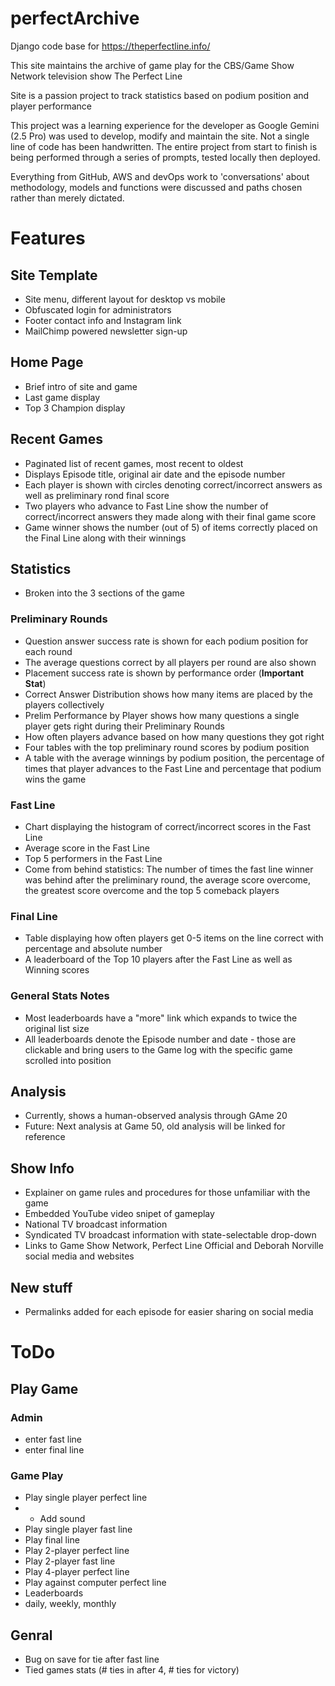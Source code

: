 # perfectArchive

Django code base for https://theperfectline.info/

This site maintains the archive of game play for the CBS/Game Show Network television show The Perfect Line

Site is a passion project to track statistics based on podium position and player performance

This project was a learning experience for the developer as Google Gemini (2.5 Pro) was used to develop, modify and
maintain the site. Not a single line of code has been handwritten. The entire project from start to finish is being
performed through a series of prompts, tested locally then deployed.

Everything from GitHub, AWS and devOps work to 'conversations' about methodology, models and functions were discussed
and paths chosen rather than merely dictated.

# Features
## Site Template
* Site menu, different layout for desktop vs mobile
* Obfuscated login for administrators
* Footer contact info and Instagram link
* MailChimp powered newsletter sign-up

## Home Page
* Brief intro of site and game
* Last game display
* Top 3 Champion display

## Recent Games
* Paginated list of recent games, most recent to oldest
* Displays Episode title, original air date and the episode number
* Each player is shown with circles denoting correct/incorrect answers as well as preliminary rond final score
* Two players who advance to Fast Line show the number of correct/incorrect answers they made along with their final game score
* Game winner shows the number (out of 5) of items correctly placed on the Final Line along with their winnings

## Statistics
* Broken into the 3 sections of the game 

### Preliminary Rounds
* Question answer success rate is shown for each podium position for each round
* The average questions correct by all players per round are also shown 
* Placement success rate is shown by performance order (**Important Stat**)
* Correct Answer Distribution shows how many items are placed by the players collectively
* Prelim Performance by Player shows how many questions a single player gets right during their Preliminary Rounds
* How often players advance based on how many questions they got right
* Four tables with the top preliminary round scores by podium position
* A table with the average winnings by podium position, the percentage of times that player advances to the Fast Line and percentage that podium wins the game

### Fast Line
* Chart displaying the histogram of correct/incorrect scores in the Fast Line
* Average score in the Fast Line
* Top 5 performers in the Fast Line
* Come from behind statistics: The number of times the fast line winner was behind after the preliminary round, the average score overcome, the greatest score overcome and the top 5 comeback players
 
### Final Line
* Table displaying how often players get 0-5 items on the line correct with percentage and absolute number
* A leaderboard of the Top 10 players after the Fast Line as well as Winning scores

### General Stats Notes
* Most leaderboards have a "more" link which expands to twice the original list size
* All leaderboards denote the Episode number and date - those are clickable and bring users to the Game log with the specific game scrolled into position

## Analysis
* Currently, shows a human-observed analysis through GAme 20
* Future: Next analysis at Game 50, old analysis will be linked for reference

## Show Info
* Explainer on game rules and procedures for those unfamiliar with the game
* Embedded YouTube video snipet of gameplay
* National TV broadcast information
* Syndicated TV broadcast information with state-selectable drop-down
* Links to Game Show Network, Perfect Line Official and Deborah Norville social media and websites

## New stuff
* Permalinks added for each episode for easier sharing on social media


# ToDo

## Play Game

### Admin
* enter fast line
* enter final line

### Game Play
* Play single player perfect line
* * Add sound
* Play single player fast line
* Play final line
* Play 2-player perfect line
* Play 2-player fast line
* Play 4-player perfect line
* Play against computer perfect line
* Leaderboards
* daily, weekly, monthly

## Genral
* Bug on save for tie after fast line
* Tied games stats (# ties in after 4, # ties for victory)
